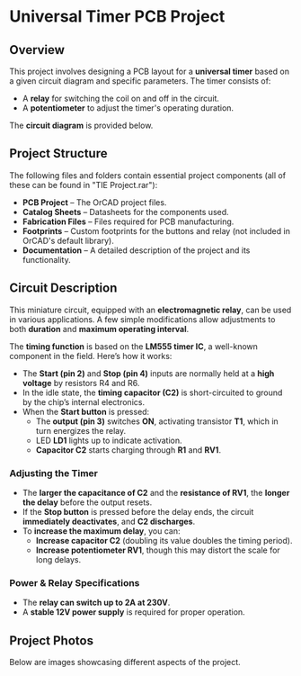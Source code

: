 # Universal Timer PCB Project  

## Overview  
This project involves designing a PCB layout for a **universal timer** based on a given circuit diagram and specific parameters. The timer consists of:  
- A **relay** for switching the coil on and off in the circuit.  
- A **potentiometer** to adjust the timer's operating duration.  

The **circuit diagram** is provided below.  

## Project Structure  
The following files and folders contain essential project components (all of these can be found in "TIE Project.rar"):  
- **PCB Project** – The OrCAD project files.  
- **Catalog Sheets** – Datasheets for the components used.  
- **Fabrication Files** – Files required for PCB manufacturing.  
- **Footprints** – Custom footprints for the buttons and relay (not included in OrCAD's default library).  
- **Documentation** – A detailed description of the project and its functionality.  

## Circuit Description  
This miniature circuit, equipped with an **electromagnetic relay**, can be used in various applications. A few simple modifications allow adjustments to both **duration** and **maximum operating interval**.  

The **timing function** is based on the **LM555 timer IC**, a well-known component in the field. Here’s how it works:  
- The **Start (pin 2)** and **Stop (pin 4)** inputs are normally held at a **high voltage** by resistors R4 and R6.  
- In the idle state, the **timing capacitor (C2)** is short-circuited to ground by the chip’s internal electronics.  
- When the **Start button** is pressed:  
  - The **output (pin 3)** switches **ON**, activating transistor **T1**, which in turn energizes the relay.  
  - LED **LD1** lights up to indicate activation.  
  - **Capacitor C2** starts charging through **R1** and **RV1**.  

### Adjusting the Timer  
- The **larger the capacitance of C2** and the **resistance of RV1**, the **longer the delay** before the output resets.  
- If the **Stop button** is pressed before the delay ends, the circuit **immediately deactivates**, and **C2 discharges**.  
- To **increase the maximum delay**, you can:  
  - **Increase capacitor C2** (doubling its value doubles the timing period).  
  - **Increase potentiometer RV1**, though this may distort the scale for long delays.  

### Power & Relay Specifications  
- The **relay can switch up to 2A at 230V**.  
- A **stable 12V power supply** is required for proper operation.  

## Project Photos  
Below are images showcasing different aspects of the project.  
